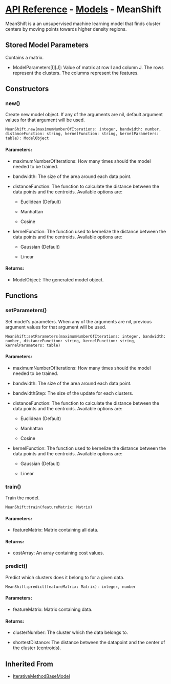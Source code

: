 # [API Reference](../../API.md) - [Models](../Models.md) - MeanShift

MeanShift is a an unsupervised machine learning model that finds cluster centers by moving points towards higher density regions.

## Stored Model Parameters

Contains a matrix.  

* ModelParameters[I][J]: Value of matrix at row I and column J. The rows represent the clusters. The columns represent the features.

## Constructors

### new()

Create new model object. If any of the arguments are nil, default argument values for that argument will be used.

```
MeanShift.new(maximumNumberOfIterations: integer, bandwidth: number, distanceFunction: string, kernelFunction: string, kernelParameters: table): ModelObject
```

#### Parameters:

* maximumNumberOfIterations: How many times should the model needed to be trained.

* bandwidth: The size of the area around each data point.

* distanceFunction: The function to calculate the distance between the data points and the centroids. Available options are:

  * Euclidean (Default)
 
  * Manhattan

  * Cosine

* kernelFunction: The function used to kernelize the distance between the data points and the centroids. Available options are:

  * Gaussian (Default)

  * Linear

#### Returns:

* ModelObject: The generated model object.

## Functions

### setParameters()

Set model's parameters. When any of the arguments are nil, previous argument values for that argument will be used.

```
MeanShift:setParameters(maximumNumberOfIterations: integer, bandwidth: number, distanceFunction: string, kernelFunction: string, kernelParameters: table)
```

#### Parameters:

* maximumNumberOfIterations: How many times should the model needed to be trained.

* bandwidth: The size of the area around each data point.

* bandwidthStep: The size of the update for each clusters.

* distanceFunction: The function to calculate the distance between the data points and the centroids. Available options are:

  * Euclidean (Default)
 
  * Manhattan

  * Cosine

* kernelFunction: The function used to kernelize the distance between the data points and the centroids. Available options are:

  * Gaussian (Default)

  * Linear

### train()

Train the model.

```
MeanShift:train(featureMatrix: Matrix)
```

#### Parameters:

* featureMatrix: Matrix containing all data.

#### Returns:

* costArray: An array containing cost values.

### predict()

Predict which clusters does it belong to for a given data.

```
MeanShift:predict(featureMatrix: Matrix): integer, number
```

#### Parameters:

* featureMatrix: Matrix containing data.

#### Returns:

* clusterNumber: The cluster which the data belongs to.

* shortestDistance: The distance between the datapoint and the center of the cluster (centroids).

## Inherited From

* [IterativeMethodBaseModel](IterativeMethodBaseModel.md)
